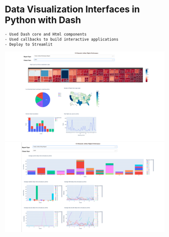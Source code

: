 # Data Visualization Interfaces in Python with Dash <br>
    - Used Dash core and Html components
    - Used callbacks to build interactive applications
    - Deploy to Streamlit
![01](https://github.com/abdullahcayde/Portfolio_Projects/blob/480884b49eb1ccaef83b7d5418ea7ece3cdc2442/03%20-%20%20Data_Visualization_with_Python_Dash/photos/01_airline_github.png)
![02](https://github.com/abdullahcayde/Portfolio_Projects/blob/480884b49eb1ccaef83b7d5418ea7ece3cdc2442/03%20-%20%20Data_Visualization_with_Python_Dash/photos/02_airline_github.png)
    